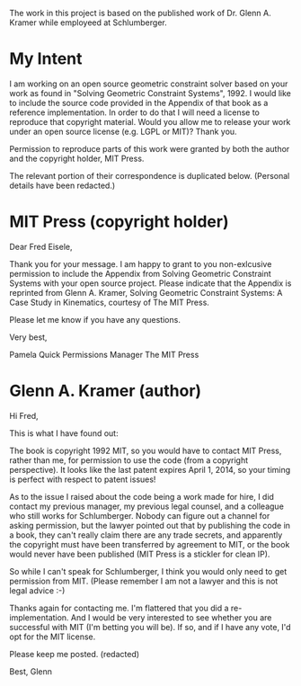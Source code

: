The work in this project is based on the published work of Dr. Glenn A. Kramer
while employeed at Schlumberger.

My Intent
=========

I am working on an open source geometric constraint solver based on your work as found in "Solving Geometric Constraint Systems", 1992.
I would like to include the source code provided in the Appendix of that book as a reference implementation.
In order to do that I will need a license to reproduce that copyright material.
Would you allow me to release your work under an open source license (e.g. LGPL or MIT)?
Thank you.


Permission to reproduce parts of this work were granted by both the author and
the copyright holder, MIT Press.

The relevant portion of their correspondence is duplicated below.
(Personal details have been redacted.)

MIT Press (copyright holder)
============================

Dear Fred Eisele,

Thank you for your message.  I am happy to grant to you non-exlcusive permission to include the Appendix from Solving Geometric Constraint Systems with your open source project.  Please indicate that the Appendix is reprinted from Glenn A. Kramer, Solving Geometric Constraint Systems:  A Case Study in Kinematics, courtesy of The MIT Press.

Please let me know if you have any questions.

Very best,

Pamela Quick
Permissions Manager
The MIT Press


Glenn A. Kramer (author)
========================

Hi Fred,

This is what I have found out:

The book is copyright 1992 MIT, so you would have to contact MIT Press, rather than me, for permission to use the code (from a copyright perspective). It looks like the last patent expires April 1, 2014, so your timing is perfect with respect to patent issues!

As to the issue I raised about the code being a work made for hire, I did contact my previous manager, my previous legal counsel, and a colleague who still works for Schlumberger. Nobody can figure out a channel for asking permission, but the lawyer pointed out that by publishing the code in a book, they can't really claim there are any trade secrets, and apparently the copyright must have been transferred by agreement to MIT, or the book would never have been published (MIT Press is a stickler for clean IP).

So while I can't speak for Schlumberger, I think you would only need to get permission from MIT. (Please remember I am not a lawyer and this is not legal advice :-)

Thanks again for contacting me. I'm flattered that you did a re-implementation. And I would be very interested to see whether you are successful with MIT (I'm betting you will be). If so, and if I have any vote, I'd opt for the MIT license.

Please keep me posted. (redacted)

Best,
Glenn

